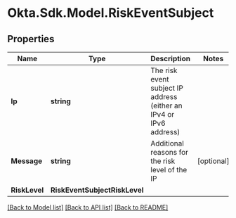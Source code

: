 # Okta.Sdk.Model.RiskEventSubject

## Properties

Name | Type | Description | Notes
------------ | ------------- | ------------- | -------------
**Ip** | **string** | The risk event subject IP address (either an IPv4 or IPv6 address) | 
**Message** | **string** | Additional reasons for the risk level of the IP | [optional] 
**RiskLevel** | **RiskEventSubjectRiskLevel** |  | 

[[Back to Model list]](../README.md#documentation-for-models) [[Back to API list]](../README.md#documentation-for-api-endpoints) [[Back to README]](../README.md)


